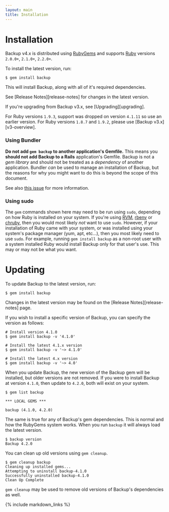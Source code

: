 ```yaml
---
layout: main
title: Installation
---
```


Installation
============

Backup v4.x is distributed using [RubyGems](https://rubygems.org) and supports
[Ruby](https://www.ruby-lang.org) versions `2.0.0+`, `2.1.0+`, `2.2.0+`.

To install the latest version, run:

    $ gem install backup

This will install Backup, along with all of it's required dependencies.

See [Release Notes][release-notes] for changes in the latest version.

If you're upgrading from Backup v3.x, see [Upgrading][upgrading].

For Ruby versions `1.9.3`, support was dropped on version `4.1.11` so use an earlier version.
For Ruby versions `1.8.7` and `1.9.2`, please use [Backup v3.x][v3-overview].

### Using Bundler

**Do not add `gem backup` to another application's Gemfile.**
This means you **should not add Backup to a Rails** application's Gemfile.
Backup is not a _gem library_ and should not be treated as a _dependency_ of
another application. Bundler _can_ be used to manage an installation of Backup,
but the reasons for why you might want to do this is beyond the scope of this
document.

See also [this issue](https://github.com/meskyanichi/backup/issues/635) for
more information.

### Using sudo

The `gem` commands shown here may need to be run using `sudo`, depending on how Ruby is installed on your system. If
you're using [RVM][], [rbenv][] or [chruby][], then you would most likely _not_ want to use `sudo`. However, if your
installation of Ruby came with your system, or was installed using your system's package manager (yum, apt, etc...),
then you most likely need to use `sudo`. For example, running `gem install backup` as a non-root user with a system
installed Ruby would install Backup only for that user's use. This may or may not be what you want.

Updating
========

To update Backup to the latest version, run:

    $ gem install backup

Changes in the latest version may be found on the [Release Notes][release-notes] page.

If you wish to install a specific version of Backup, you can specify the version as follows:

    # Install version 4.1.0
    $ gem install backup -v '4.1.0'

    # Install the latest 4.1.x version
    $ gem install backup -v '~> 4.1.0'

    # Install the latest 4.x version
    $ gem install backup -v '~> 4.0'

When you update Backup, the new version of the Backup gem will be installed, but older versions are not removed.
If you were to install Backup at version `4.1.0`, then update to `4.2.0`, both will exist on your system.

    $ gem list backup

    *** LOCAL GEMS ***

    backup (4.1.0, 4.2.0)

The same is true for any of Backup's gem dependencies. This is normal and how the RubyGems system works.
When you run `backup` it will always load the latest version.

    $ backup version
    Backup 4.2.0

You can clean up old versions using `gem cleanup`.

    $ gem cleanup backup
    Cleaning up installed gems...
    Attempting to uninstall backup-4.1.0
    Successfully uninstalled backup-4.1.0
    Clean Up Complete

`gem cleanup` may be used to remove old versions of Backup's dependencies as well.


[RVM]: https://rvm.io/
[rbenv]: https://github.com/sstephenson/rbenv/
[chruby]: https://github.com/postmodern/chruby

{% include markdown_links %}
